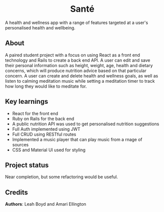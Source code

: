 <h1 align="center"><strong> Santé </strong></h1>

A health and wellness app with a range of features targeted at a user's personalised health and wellbeing. 



<h2>About</h2>
A paired student project with a focus on using React as a front end technology and Rails to create a back end API. A user can edit and save their personal information such as height, weight, age, health and dietary concerns, which will produce nutrition advice based on that particular concern. A user can create and delete health and wellness goals, as well as listen to calming meditation music while setting a meditation timer to track how long they would like to meditate for.

<h2>Key learnings</h2>
<ul>
<li>React for the front end</li>
<li>Ruby on Rails for the back end</li>
<li>A public nutrition API was used to get personalised nutrition suggestions</li>
<li>Full Auth implemented using JWT</li>
<li>Full CRUD using RESTful routes</li>
<li>Implemented a music player that can play music from a rnage of sources</li>
<li>CSS and Material UI used for styling</li>
</ul>

<h2>Project status</h2>
Near completion, but some refactoring would be useful.

<h2>Credits</h2>
<strong>Authors</strong>: Leah Boyd and Amari Ellington
